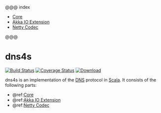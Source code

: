 @@@ index

* [Core](core.md)
* [Akka IO Extension](akka.md)
* [Netty Codec](netty.md)

@@@

dns4s
=====

[![Build Status](https://github.com/mkroli/dns4s/actions/workflows/scala_2.13.yml/badge.svg)](https://github.com/mkroli/dns4s/actions/workflows/scala_2.13.yml)
[![Coverage Status](http://coveralls.io/repos/mkroli/dns4s/badge.svg?branch=master&service=github)](http://coveralls.io/github/mkroli/dns4s?branch=master)
[![Download](https://img.shields.io/github/v/tag/mkroli/dns4s?label=Release)](https://github.com/mkroli?tab=packages&repo_name=dns4s)

dns4s is an implementation of the [DNS] protocol in [Scala].
It consists of the following parts:

* @ref:[Core](core.md)
* @ref:[Akka IO Extension](akka.md)
* @ref:[Netty Codec](netty.md)

[Scala]:http://www.scala-lang.org
[DNS]:http://en.wikipedia.org/wiki/Domain_Name_System

